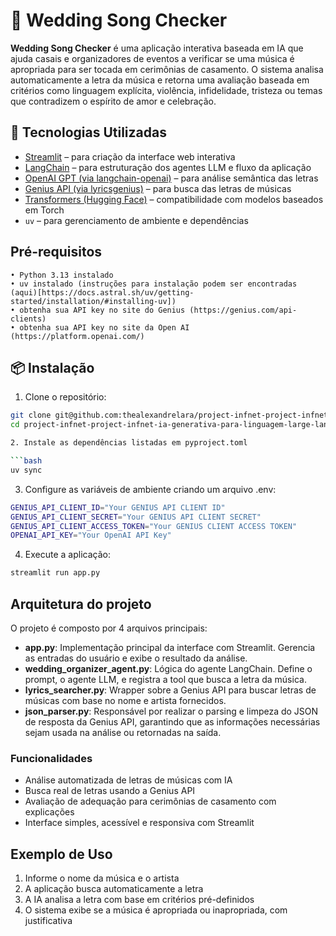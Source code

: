 # 🎵 Wedding Song Checker

**Wedding Song Checker** é uma aplicação interativa baseada em IA que ajuda casais e organizadores de eventos a verificar se uma música é apropriada para ser tocada em cerimônias de casamento. O sistema analisa automaticamente a letra da música e retorna uma avaliação baseada em critérios como linguagem explícita, violência, infidelidade, tristeza ou temas que contradizem o espírito de amor e celebração.

## 🚀 Tecnologias Utilizadas

- [Streamlit](https://streamlit.io/) – para criação da interface web interativa
- [LangChain](https://www.langchain.com/) – para estruturação dos agentes LLM e fluxo da aplicação
- [OpenAI GPT (via langchain-openai)](https://platform.openai.com/) – para análise semântica das letras
- [Genius API (via lyricsgenius)](https://docs.genius.com/) – para busca das letras de músicas
- [Transformers (Hugging Face)](https://huggingface.co/transformers/) – compatibilidade com modelos baseados em Torch
- `uv` – para gerenciamento de ambiente e dependências

## Pré-requisitos

    • Python 3.13 instalado
    • uv instalado (instruções para instalação podem ser encontradas (aqui)[https://docs.astral.sh/uv/getting-started/installation/#installing-uv])
    • obtenha sua API key no site do Genius (https://genius.com/api-clients)
    • obtenha sua API key no site da Open AI (https://platform.openai.com/)

## 📦 Instalação

1. Clone o repositório:

````bash
git clone git@github.com:thealexandrelara/project-infnet-project-infnet-ia-generativa-para-linguagem-large-language-model-25e2_3.git
cd project-infnet-project-infnet-ia-generativa-para-linguagem-large-language-model-25e2_3

2. Instale as dependências listadas em pyproject.toml

```bash
uv sync
````

3. Configure as variáveis de ambiente criando um arquivo .env:

```bash
GENIUS_API_CLIENT_ID="Your GENIUS API CLIENT ID"
GENIUS_API_CLIENT_SECRET="Your GENIUS API CLIENT SECRET"
GENIUS_API_CLIENT_ACCESS_TOKEN="Your GENIUS CLIENT ACCESS TOKEN"
OPENAI_API_KEY="Your OpenAI API Key"
```

4. Execute a aplicação:

```bash
streamlit run app.py
```

## Arquitetura do projeto

O projeto é composto por 4 arquivos principais:

- **app.py**: Implementação principal da interface com Streamlit. Gerencia as entradas do usuário e exibe o resultado da análise.
- **wedding_organizer_agent.py**: Lógica do agente LangChain. Define o prompt, o agente LLM, e registra a tool que busca a letra da música.
- **lyrics_searcher.py**: Wrapper sobre a Genius API para buscar letras de músicas com base no nome e artista fornecidos.
- **json_parser.py**: Responsável por realizar o parsing e limpeza do JSON de resposta da Genius API, garantindo que as informações necessárias sejam usada na análise ou retornadas na saída.

### Funcionalidades

- Análise automatizada de letras de músicas com IA
- Busca real de letras usando a Genius API
- Avaliação de adequação para cerimônias de casamento com explicações
- Interface simples, acessível e responsiva com Streamlit

## Exemplo de Uso

1. Informe o nome da música e o artista
2. A aplicação busca automaticamente a letra
3. A IA analisa a letra com base em critérios pré-definidos
4. O sistema exibe se a música é apropriada ou inapropriada, com justificativa
